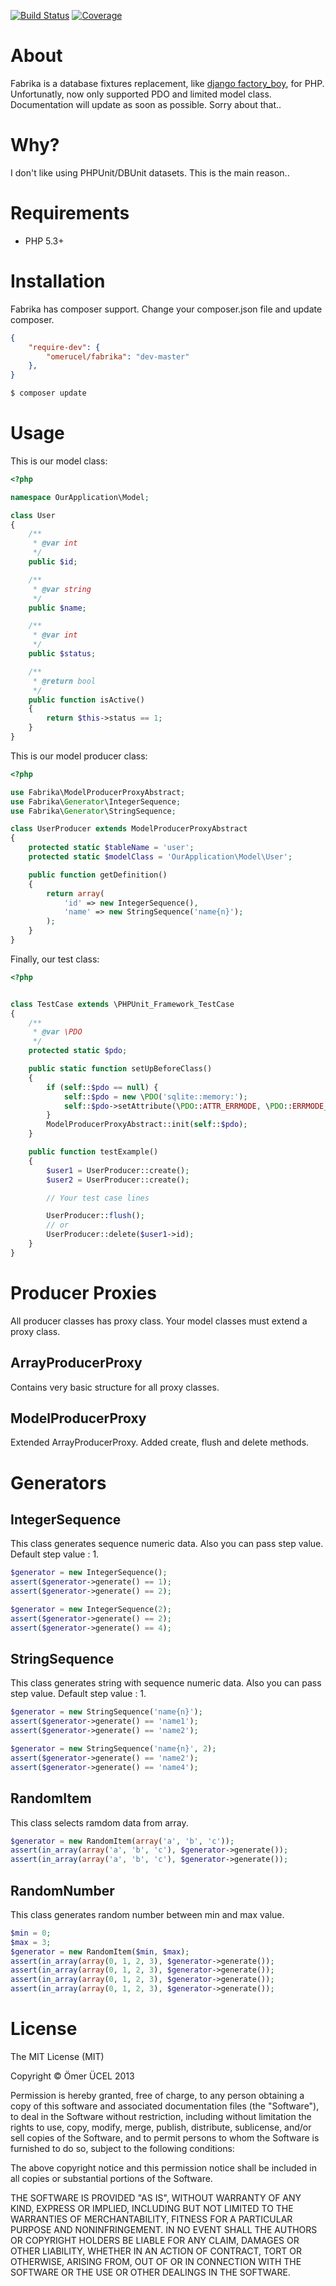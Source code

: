 [![Build Status](https://secure.travis-ci.org/omerucel/fabrika.png)](http://travis-ci.org/omerucel/fabrika)
[![Coverage](https://coveralls.io/repos/omerucel/fabrika/badge.png?branch=master)](https://coveralls.io/repos/omerucel/fabrika)

# About

Fabrika is a database fixtures replacement, like [django factory_boy](https://github.com/rbarrois/factory_boy), for PHP.
Unfortunatly, now only supported PDO and limited model class. Documentation will update as soon as possible. Sorry
about that..

# Why?

I don't like using PHPUnit/DBUnit datasets. This is the main reason..

# Requirements

- PHP 5.3+

# Installation

Fabrika has composer support. Change your composer.json file and update composer.

```json
{
    "require-dev": {
        "omerucel/fabrika": "dev-master"
    },
}
```

```bash
$ composer update
```

# Usage

This is our model class:

```php
<?php

namespace OurApplication\Model;

class User
{
    /**
     * @var int
     */
    public $id;

    /**
     * @var string
     */
    public $name;

    /**
     * @var int
     */
    public $status;

    /**
     * @return bool
     */
    public function isActive()
    {
        return $this->status == 1;
    }
}

```

This is our model producer class:
```php
<?php

use Fabrika\ModelProducerProxyAbstract;
use Fabrika\Generator\IntegerSequence;
use Fabrika\Generator\StringSequence;

class UserProducer extends ModelProducerProxyAbstract
{
    protected static $tableName = 'user';
    protected static $modelClass = 'OurApplication\Model\User';

    public function getDefinition()
    {
        return array(
            'id' => new IntegerSequence(),
            'name' => new StringSequence('name{n}');
        );
    }
}
```

Finally, our test class:
```php
<?php


class TestCase extends \PHPUnit_Framework_TestCase
{
    /**
     * @var \PDO
     */
    protected static $pdo;

    public static function setUpBeforeClass()
    {
        if (self::$pdo == null) {
            self::$pdo = new \PDO('sqlite::memory:');
            self::$pdo->setAttribute(\PDO::ATTR_ERRMODE, \PDO::ERRMODE_EXCEPTION);
        }
        ModelProducerProxyAbstract::init(self::$pdo);
    }

    public function testExample()
    {
        $user1 = UserProducer::create();
        $user2 = UserProducer::create();

        // Your test case lines

        UserProducer::flush();
        // or
        UserProducer::delete($user1->id);
    }
}
```

# Producer Proxies

All producer classes has proxy class. Your model classes must extend a proxy class.

## ArrayProducerProxy

Contains very basic structure for all proxy classes.

## ModelProducerProxy

Extended ArrayProducerProxy. Added create, flush and delete methods.

# Generators

## IntegerSequence

This class generates sequence numeric data. Also you can pass step value. Default step value : 1.

```php
$generator = new IntegerSequence();
assert($generator->generate() == 1);
assert($generator->generate() == 2);

$generator = new IntegerSequence(2);
assert($generator->generate() == 2);
assert($generator->generate() == 4);
```

## StringSequence

This class generates string with sequence numeric data. Also you can pass step value. Default step value : 1.

```php
$generator = new StringSequence('name{n}');
assert($generator->generate() == 'name1');
assert($generator->generate() == 'name2');

$generator = new StringSequence('name{n}', 2);
assert($generator->generate() == 'name2');
assert($generator->generate() == 'name4');
```

## RandomItem

This class selects ramdom data from array.

```php
$generator = new RandomItem(array('a', 'b', 'c'));
assert(in_array(array('a', 'b', 'c'), $generator->generate());
assert(in_array(array('a', 'b', 'c'), $generator->generate());
```

## RandomNumber

This class generates random number between min and max value.

```php
$min = 0;
$max = 3;
$generator = new RandomItem($min, $max);
assert(in_array(array(0, 1, 2, 3), $generator->generate());
assert(in_array(array(0, 1, 2, 3), $generator->generate());
assert(in_array(array(0, 1, 2, 3), $generator->generate());
assert(in_array(array(0, 1, 2, 3), $generator->generate());
```

# License

The MIT License (MIT)

Copyright © Ömer ÜCEL 2013

Permission is hereby granted, free of charge, to any person obtaining a copy of this software and associated
documentation files (the "Software"), to deal in the Software without restriction, including without limitation the
rights to use, copy, modify, merge, publish, distribute, sublicense, and/or sell copies of the Software, and to permit
persons to whom the Software is furnished to do so, subject to the following conditions:

The above copyright notice and this permission notice shall be included in all copies or substantial portions of the
Software.

THE SOFTWARE IS PROVIDED "AS IS", WITHOUT WARRANTY OF ANY KIND, EXPRESS OR IMPLIED, INCLUDING BUT NOT LIMITED TO THE
WARRANTIES OF MERCHANTABILITY, FITNESS FOR A PARTICULAR PURPOSE AND NONINFRINGEMENT. IN NO EVENT SHALL THE AUTHORS OR
COPYRIGHT HOLDERS BE LIABLE FOR ANY CLAIM, DAMAGES OR OTHER LIABILITY, WHETHER IN AN ACTION OF CONTRACT, TORT OR
OTHERWISE, ARISING FROM, OUT OF OR IN CONNECTION WITH THE SOFTWARE OR THE USE OR OTHER DEALINGS IN THE SOFTWARE.
